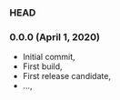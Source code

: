 ### HEAD

### 0.0.0 (April 1, 2020)

  * Initial commit,
  * First build,
  * First release candidate,
  * ...,
